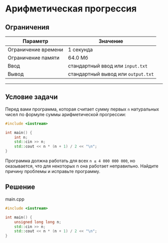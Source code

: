 # Арифметическая прогрессия

## Ограничения

| Параметр             | Значение            |
|----------------------|---------------------|
| Ограничение времени  | 1 секунда           |
| Ограничение памяти   | 64.0 Мб             |
| Ввод                 | стандартный ввод или `input.txt` |
| Вывод                | стандартный вывод или `output.txt` |

---

## Условие задачи

Перед вами программа, которая считает сумму первых `n` натуральных чисел по формуле суммы арифметической прогрессии:

```cpp
#include <iostream>

int main() {
    int n;
    std::cin >> n;
    std::cout << n * (n + 1) / 2 << "\n";
}
```

Программа должна работать для всех `n ≤ 4 000 000 000`, но оказывается, что для некоторых n она работает неправильно. Найдите причину проблемы и исправьте программу. 
## Решение

main.cpp
```cpp
#include <iostream>

int main() {
    unsigned long long n;
    std::cin >> n;
    std::cout << n * (n + 1) / 2 << "\n";
}
```
